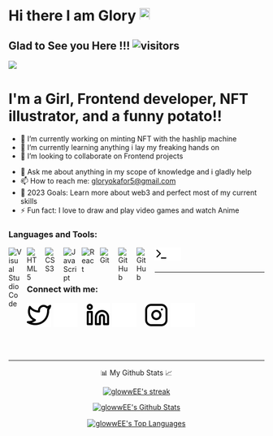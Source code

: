 # Hi there I am Glory <img src="https://media.giphy.com/media/hvRJCLFzcasrR4ia7z/giphy.gif" width="20px" height="25px">


 ## Glad to See you Here !!!   ![visitors](https://visitor-badge.glitch.me/badge?page_id=${glowwEE})

<img src="https://media.giphy.com/media/RbDKaczqWovIugyJmW/giphy.gif">

# I'm a Girl, Frontend developer, NFT illustrator, and a funny potato!!

- 🔭 I’m currently working on minting NFT with the hashlip machine
- 🌱 I’m currently learning anything i lay my freaking hands on 
- 👯 I’m looking to collaborate on Frontend projects
<!-- - 🤔 I’m looking for help with  -->
- 💬 Ask me about anything in my scope of knowledge and i gladly help
- 📫 How to reach me: gloryokafor5@gmail.com
- 🥅 2023 Goals: Learn more about web3 and perfect most of my current skills
- ⚡ Fun fact: I love to draw and play video games and watch Anime


### Languages and Tools:

<img align="left" alt="Visual Studio Code" width="26px" src="https://cdn.jsdelivr.net/gh/devicons/devicon/icons/vscode/vscode-original.svg" style="padding-right:10px;" />
<img align="left" alt="HTML5" width="26px" src="https://cdn.jsdelivr.net/gh/devicons/devicon/icons/html5/html5-original.svg" style="padding-right:10px;" />
<img align="left" alt="CSS3" width="26px" src="https://cdn.jsdelivr.net/gh/devicons/devicon/icons/css3/css3-original.svg" style="padding-right:10px;" />
<img align="left" alt="JavaScript" width="26px" src="https://cdn.jsdelivr.net/gh/devicons/devicon/icons/javascript/javascript-original.svg" style="padding-right:10px;" />
<img align="left" alt="React" width="26px" src="https://cdn.jsdelivr.net/gh/devicons/devicon/icons/react/react-original.svg" style="padding-right:10px;" />
<img align="left" alt="Git" width="26px" src="https://cdn.jsdelivr.net/gh/devicons/devicon/icons/git/git-original.svg" style="padding-right:10px;" />
<img align="left" alt="GitHub" width="26px" src="https://user-images.githubusercontent.com/3369400/139447912-e0f43f33-6d9f-45f8-be46-2df5bbc91289.png" style="padding-right:10px;" />
<img align="left" alt="GitHub" width="26px" src="https://user-images.githubusercontent.com/3369400/139448065-39a229ba-4b06-434b-bc67-616e2ed80c8f.png" style="padding-right:10px;" />
<img align="left" alt="Terminal" width="26px" src="./img/terminal-light.svg" />
<img align="left" alt="Terminal" width="26px" src="./img/terminal-dark.svg" />


<br />
<br />

---
### Connect with me:

[![website](./img/twitter-light.svg)](https://twitter.com/gloryokafor6#gh-light-mode-only)
[![website](./img/twitter-dark.svg)](https://twitter.com/gloryokafor6#gh-dark-mode-only)
&nbsp;&nbsp;
[![website](./img/linkedin-light.svg)](www.linkedin.com/in/glory-okafor-953a65217#gh-light-mode-only)
[![website](./img/linkedin-dark.svg)](www.linkedin.com/in/glory-okafor-953a65217#gh-dark-mode-only)
&nbsp;&nbsp;
[![website](./img/instagram-light.svg)](https://www.instagram.com/_glowwe_#gh-light-mode-only)
[![website](./img/instagram-dark.svg)](https://www.instagram.com/_glowwe_#gh-dark-mode-only)


<br />
<br />

---
<p align="center" width="60px" >
    📊 My Github Stats 📈
 </p>

<p align="center">
    <a href="https://github.com/glowwEE/github-readme-streak-stats">
        <img title="🔥 Get streak stats for your profile at git.io/streak-stats" alt="glowwEE's streak" src="https://github-readme-streak-stats.herokuapp.com/?user=glowwEE&theme=blue-green&hide_border=true&stroke=0000&background=060A0CD0"/>
    </a>
</p>

<p align="center">
    <a href="https://github.com/glowwEE/github-readme-stats"><img alt="glowwEE's Github Stats"  src="https://github-readme-stats.vercel.app/api?username=glowwEE&show_icons=true&count_private=true&theme=blue-green&hide_border=true&bg_color=0D1117" /></a>
</p>

<p align="center">
  <a href="https://github.com/GhostGramm/github-readme-stats"><img alt="glowwEE's Top Languages" align="center" src="https://github-readme-stats.vercel.app/api/top-langs/?username=glowwEE&langs_count=8&count_private=true&layout=compact&theme=blue-green&hide_border=true&bg_color=0D1117" /></a>
</p>
